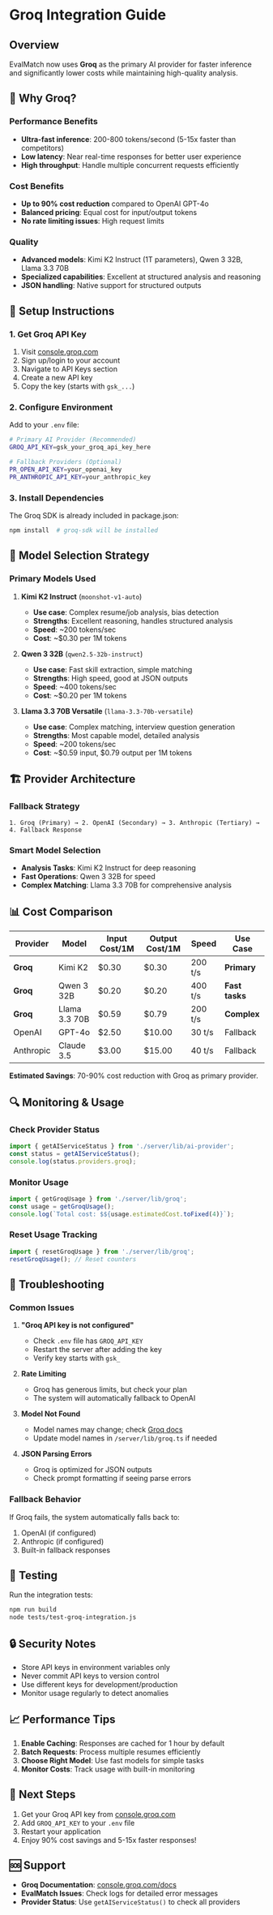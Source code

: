 # Groq Integration Guide

## Overview

EvalMatch now uses **Groq** as the primary AI provider for faster inference and significantly lower costs while maintaining high-quality analysis.

## 🚀 Why Groq?

### Performance Benefits
- **Ultra-fast inference**: 200-800 tokens/second (5-15x faster than competitors)
- **Low latency**: Near real-time responses for better user experience
- **High throughput**: Handle multiple concurrent requests efficiently

### Cost Benefits
- **Up to 90% cost reduction** compared to OpenAI GPT-4o
- **Balanced pricing**: Equal cost for input/output tokens
- **No rate limiting issues**: High request limits

### Quality
- **Advanced models**: Kimi K2 Instruct (1T parameters), Qwen 3 32B, Llama 3.3 70B
- **Specialized capabilities**: Excellent at structured analysis and reasoning
- **JSON handling**: Native support for structured outputs

## 🔧 Setup Instructions

### 1. Get Groq API Key
1. Visit [console.groq.com](https://console.groq.com)
2. Sign up/login to your account  
3. Navigate to API Keys section
4. Create a new API key
5. Copy the key (starts with `gsk_...`)

### 2. Configure Environment
Add to your `.env` file:
```bash
# Primary AI Provider (Recommended)
GROQ_API_KEY=gsk_your_groq_api_key_here

# Fallback Providers (Optional)
PR_OPEN_API_KEY=your_openai_key
PR_ANTHROPIC_API_KEY=your_anthropic_key
```

### 3. Install Dependencies
The Groq SDK is already included in package.json:
```bash
npm install  # groq-sdk will be installed
```

## 🧠 Model Selection Strategy

### Primary Models Used

1. **Kimi K2 Instruct** (`moonshot-v1-auto`)
   - **Use case**: Complex resume/job analysis, bias detection
   - **Strengths**: Excellent reasoning, handles structured analysis
   - **Speed**: ~200 tokens/sec
   - **Cost**: ~$0.30 per 1M tokens

2. **Qwen 3 32B** (`qwen2.5-32b-instruct`)  
   - **Use case**: Fast skill extraction, simple matching
   - **Strengths**: High speed, good at JSON outputs
   - **Speed**: ~400 tokens/sec
   - **Cost**: ~$0.20 per 1M tokens

3. **Llama 3.3 70B Versatile** (`llama-3.3-70b-versatile`)
   - **Use case**: Complex matching, interview question generation
   - **Strengths**: Most capable model, detailed analysis
   - **Speed**: ~200 tokens/sec
   - **Cost**: ~$0.59 input, $0.79 output per 1M tokens

## 🏗️ Provider Architecture

### Fallback Strategy
```
1. Groq (Primary) → 2. OpenAI (Secondary) → 3. Anthropic (Tertiary) → 4. Fallback Response
```

### Smart Model Selection
- **Analysis Tasks**: Kimi K2 Instruct for deep reasoning
- **Fast Operations**: Qwen 3 32B for speed
- **Complex Matching**: Llama 3.3 70B for comprehensive analysis

## 📊 Cost Comparison

| Provider | Model | Input Cost/1M | Output Cost/1M | Speed | Use Case |
|----------|-------|---------------|----------------|-------|----------|
| **Groq** | Kimi K2 | $0.30 | $0.30 | 200 t/s | **Primary** |
| **Groq** | Qwen 3 32B | $0.20 | $0.20 | 400 t/s | **Fast tasks** |
| **Groq** | Llama 3.3 70B | $0.59 | $0.79 | 200 t/s | **Complex** |
| OpenAI | GPT-4o | $2.50 | $10.00 | 30 t/s | Fallback |
| Anthropic | Claude 3.5 | $3.00 | $15.00 | 40 t/s | Fallback |

**Estimated Savings**: 70-90% cost reduction with Groq as primary provider.

## 🔍 Monitoring & Usage

### Check Provider Status
```typescript
import { getAIServiceStatus } from './server/lib/ai-provider';
const status = getAIServiceStatus();
console.log(status.providers.groq);
```

### Monitor Usage
```typescript
import { getGroqUsage } from './server/lib/groq';
const usage = getGroqUsage();
console.log(`Total cost: $${usage.estimatedCost.toFixed(4)}`);
```

### Reset Usage Tracking
```typescript
import { resetGroqUsage } from './server/lib/groq';
resetGroqUsage(); // Reset counters
```

## 🚨 Troubleshooting

### Common Issues

1. **"Groq API key is not configured"**
   - Check `.env` file has `GROQ_API_KEY`
   - Restart the server after adding the key
   - Verify key starts with `gsk_`

2. **Rate Limiting**
   - Groq has generous limits, but check your plan
   - The system will automatically fallback to OpenAI

3. **Model Not Found**
   - Model names may change; check [Groq docs](https://console.groq.com/docs/models)
   - Update model names in `/server/lib/groq.ts` if needed

4. **JSON Parsing Errors**
   - Groq is optimized for JSON outputs
   - Check prompt formatting if seeing parse errors

### Fallback Behavior
If Groq fails, the system automatically falls back to:
1. OpenAI (if configured)
2. Anthropic (if configured)  
3. Built-in fallback responses

## 🧪 Testing

Run the integration tests:
```bash
npm run build
node tests/test-groq-integration.js
```

## 🔒 Security Notes

- Store API keys in environment variables only
- Never commit API keys to version control
- Use different keys for development/production
- Monitor usage regularly to detect anomalies

## 📈 Performance Tips

1. **Enable Caching**: Responses are cached for 1 hour by default
2. **Batch Requests**: Process multiple resumes efficiently
3. **Choose Right Model**: Use fast models for simple tasks
4. **Monitor Costs**: Track usage with built-in monitoring

## 🚀 Next Steps

1. Get your Groq API key from [console.groq.com](https://console.groq.com)
2. Add `GROQ_API_KEY` to your `.env` file
3. Restart your application
4. Enjoy 90% cost savings and 5-15x faster responses!

## 🆘 Support

- **Groq Documentation**: [console.groq.com/docs](https://console.groq.com/docs)
- **EvalMatch Issues**: Check logs for detailed error messages
- **Provider Status**: Use `getAIServiceStatus()` to check all providers